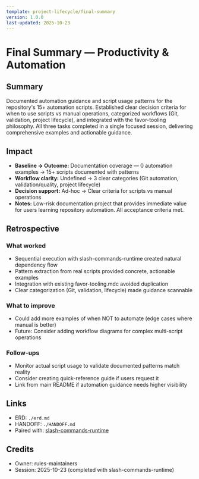 ```yaml
---
template: project-lifecycle/final-summary
version: 1.0.0
last-updated: 2025-10-23
---
```


# Final Summary — Productivity & Automation

## Summary

Documented automation guidance and script usage patterns for the repository's 15+ automation scripts. Established clear decision criteria for when to use scripts vs manual operations, categorized workflows (Git, validation, project lifecycle), and integrated with the favor-tooling philosophy. All three tasks completed in a single focused session, delivering comprehensive examples and actionable guidance.

## Impact

- **Baseline → Outcome:** Documentation coverage — 0 automation examples → 15+ scripts documented with patterns
- **Workflow clarity:** Undefined → 3 clear categories (Git automation, validation/quality, project lifecycle)
- **Decision support:** Ad-hoc → Clear criteria for scripts vs manual operations
- **Notes:** Low-risk documentation project that provides immediate value for users learning repository automation. All acceptance criteria met.

## Retrospective

### What worked

- Sequential execution with slash-commands-runtime created natural dependency flow
- Pattern extraction from real scripts provided concrete, actionable examples
- Integration with existing favor-tooling.mdc avoided duplication
- Clear categorization (Git, validation, lifecycle) made guidance scannable

### What to improve

- Could add more examples of when NOT to automate (edge cases where manual is better)
- Future: Consider adding workflow diagrams for complex multi-script operations

### Follow-ups

- Monitor actual script usage to validate documented patterns match reality
- Consider creating quick-reference guide if users request it
- Link from main README if automation guidance needs higher visibility

## Links

- ERD: `./erd.md`
- HANDOFF: `./HANDOFF.md`
- Paired with: [slash-commands-runtime](../slash-commands-runtime/final-summary.md)

## Credits

- Owner: rules-maintainers
- Session: 2025-10-23 (completed with slash-commands-runtime)

